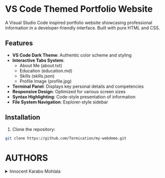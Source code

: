 # VS Code Themed Portfolio Website


A Visual Studio Code inspired portfolio website showcasing professional information in a developer-friendly interface. Built with pure HTML and CSS.

## Features

- **VS Code Dark Theme**: Authentic color scheme and styling
- **Interactive Tabs System**: 
  - About Me (about.txt)
  - Education (education.md)
  - Skills (skills.json)
  - Profile Image (profile.jpg)
- **Terminal Panel**: Displays key personal details and competencies
- **Responsive Design**: Optimized for various screen sizes
- **Syntax Highlighting**: Code-style presentation of information
- **File System Navigation**: Explorer-style sidebar

## Installation

1. Clone the repository:
```bash
git clone https://github.com/Termication/my-webdemo.git
```

# AUTHORS

<details>
    <summary>Innocent Karabo Mohlala</summary>
    <ul>
    <li><a href="https://www.github.com/termication">Github</a></li>
    <li><a href="https://www.twitter.com/Termication_">Twitter</a></li>
    <li><a href="mailto:terminalkarabo@gmail.com">e-mail</a></li>
    </ul>
</details>